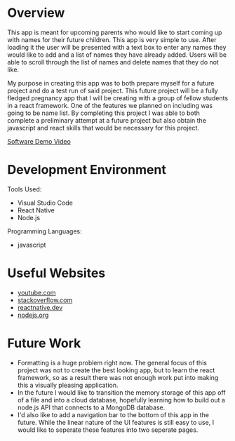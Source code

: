 # Overview
This app is meant for upcoming parents who would like to start coming up with names for their future children. This app is very simple to use. After loading it the user will be presented with a text box to enter any names they would like to add and a list of names they have already added. Users will be able to scroll through the list of names and delete names that they do not like.

My purpose in creating this app was to both prepare myself for a future project and do a test run of said project. This future project will be a fully fledged pregnancy app that I will be creating with a group of fellow students in a react framework. One of the features we planned on including was going to be name list. By completing this project I was able to both complete a preliminary attempt at a future project but also obtain the javascript and react skills that would be necessary for this project.

[Software Demo Video](https://youtu.be/b8RZTXCXMAM)

# Development Environment

Tools Used:
* Visual Studio Code
* React Native
* Node.js

Programming Languages:
* javascript

# Useful Websites

* [youtube.com](https://www.youtube.com/playlist?list=PL4cUxeGkcC9ixPU-QkScoRBVxtPPzVjrQ)
* [stackoverflow.com](https://stackoverflow.com/questions/48469243/edit-file-pure-js)
* [reactnative.dev](https:reactnative.dev/docs/colors)
* [nodejs.org](https://nodejs.org/en/download/)

# Future Work
* Formatting is a huge problem right now. The general focus of this project was not to create the best looking app, but to learn the react framework, so as a result there was not enough work put into making this a visually pleasing application.
* In the future I would like to transition the memory storage of this app off of a file and into a cloud database, hopefully learning how to build out a node.js API that connects to a MongoDB database.
* I'd also like to add a navigation bar to the bottom of this app in the future. While the linear nature of the UI features is still easy to use, I would like to seperate these features into two seperate pages.

